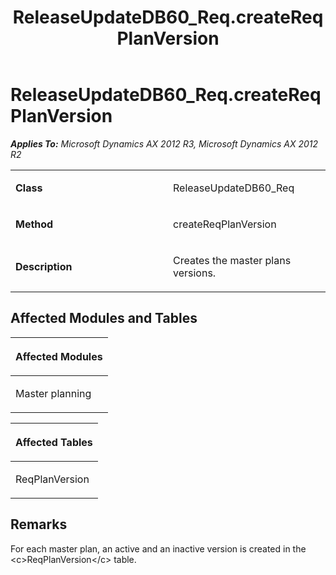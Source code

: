 ﻿---
title: ReleaseUpdateDB60_Req.createReqPlanVersion
TOCTitle: ReleaseUpdateDB60_Req.createReqPlanVersion
ms:assetid: 216aca80-9526-b823-6478-faba1544e3f0
ms:mtpsurl: https://msdn.microsoft.com/en-us/library/JJ684921(v=AX.60)
ms:contentKeyID: 49707123
ms.date: 05/18/2015
mtps_version: v=AX.60
---

# ReleaseUpdateDB60\_Req.createReqPlanVersion 


_**Applies To:** Microsoft Dynamics AX 2012 R3, Microsoft Dynamics AX 2012 R2_

<table>
<colgroup>
<col style="width: 50%" />
<col style="width: 50%" />
</colgroup>
<tbody>
<tr class="odd">
<td><p><strong>Class</strong></p></td>
<td><p>ReleaseUpdateDB60_Req</p></td>
</tr>
<tr class="even">
<td><p><strong>Method</strong></p></td>
<td><p>createReqPlanVersion</p></td>
</tr>
<tr class="odd">
<td><p><strong>Description</strong></p></td>
<td><p>Creates the master plans versions.</p></td>
</tr>
</tbody>
</table>


## Affected Modules and Tables

<table>
<colgroup>
<col style="width: 100%" />
</colgroup>
<thead>
<tr class="header">
<th><p>Affected Modules</p></th>
</tr>
</thead>
<tbody>
<tr class="odd">
<td><p>Master planning</p></td>
</tr>
</tbody>
</table>


<table>
<colgroup>
<col style="width: 100%" />
</colgroup>
<thead>
<tr class="header">
<th><p>Affected Tables</p></th>
</tr>
</thead>
<tbody>
<tr class="odd">
<td><p>ReqPlanVersion</p></td>
</tr>
</tbody>
</table>


## Remarks

For each master plan, an active and an inactive version is created in the \<c\>ReqPlanVersion\</c\> table.

  


